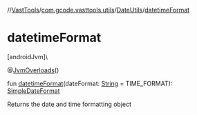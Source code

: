 //[VastTools](../../../index.md)/[com.gcode.vasttools.utils](../index.md)/[DateUtils](index.md)/[datetimeFormat](datetime-format.md)

# datetimeFormat

[androidJvm]\

@[JvmOverloads](https://kotlinlang.org/api/latest/jvm/stdlib/kotlin.jvm/-jvm-overloads/index.html)()

fun [datetimeFormat](datetime-format.md)(dateFormat: [String](https://kotlinlang.org/api/latest/jvm/stdlib/kotlin/-string/index.html) = TIME_FORMAT): [SimpleDateFormat](https://developer.android.com/reference/kotlin/java/text/SimpleDateFormat.html)

Returns the date and time formatting object
